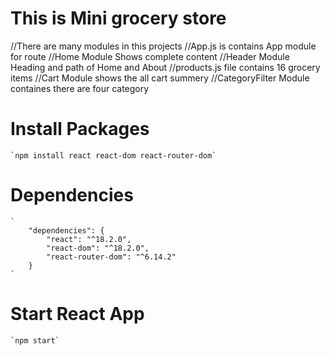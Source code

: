 # This is Mini grocery store

//There are many modules in this projects
//App.js is contains App module for route
//Home Module Shows complete content
//Header Module Heading and path of Home and About
//products.js file contains 16 grocery items
//Cart Module shows the all cart summery
//CategoryFilter Module containes there are four category 

# Install Packages
    `npm install react react-dom react-router-dom`

# Dependencies 
    `
        "dependencies": {
            "react": "^18.2.0",
            "react-dom": "^18.2.0",
            "react-router-dom": "^6.14.2"
        }
    `
# Start React App
    `npm start`
    
